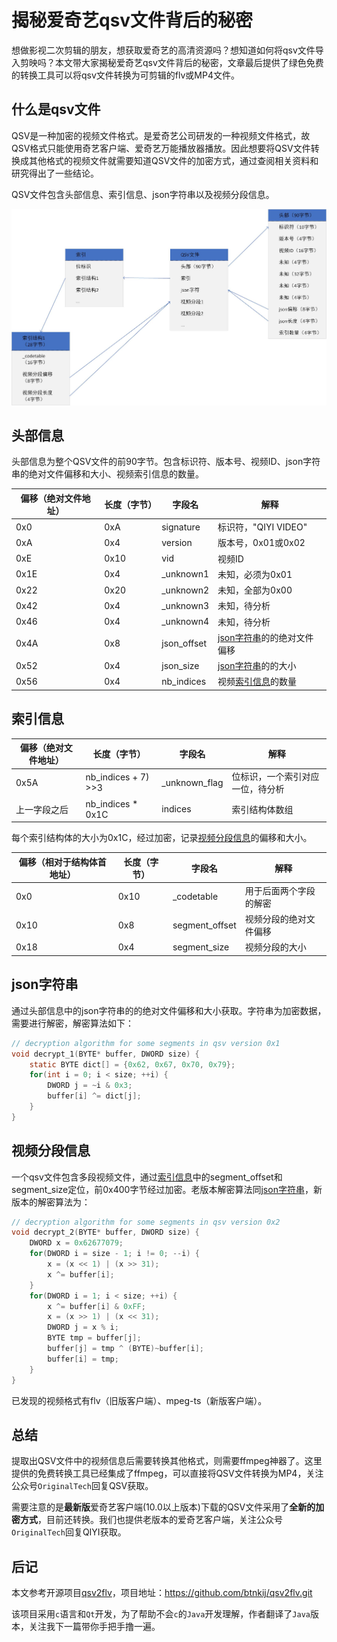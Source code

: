 # 揭秘爱奇艺qsv文件背后的秘密

想做影视二次剪辑的朋友，想获取爱奇艺的高清资源吗？想知道如何将qsv文件导入剪映吗？本文带大家揭秘爱奇艺qsv文件背后的秘密，文章最后提供了绿色免费的转换工具可以将qsv文件转换为可剪辑的flv或MP4文件。

## 什么是qsv文件

QSV是一种加密的视频文件格式。是爱奇艺公司研发的一种视频文件格式，故QSV格式只能使用奇艺客户端、爱奇艺万能播放器播放。因此想要将QSV文件转换成其他格式的视频文件就需要知道QSV文件的加密方式，通过查阅相关资料和研究得出了一些结论。

QSV文件包含头部信息、索引信息、json字符串以及视频分段信息。

![qsv.jpg](./img/qsv.jpg)

## 头部信息

头部信息为整个QSV文件的前90字节。包含标识符、版本号、视频ID、json字符串的绝对文件偏移和大小、视频索引信息的数量。

| 偏移（绝对文件地址） | 长度（字节） | 字段名         | 解释                       |
| ---------- | ------ | ----------- | ------------------------ |
| 0x0        | 0xA    | signature   | 标识符，"QIYI VIDEO"         |
| 0xA        | 0x4    | version     | 版本号，0x01或0x02            |
| 0xE        | 0x10   | vid         | 视频ID                     |
| 0x1E       | 0x4    | \_unknown1  | 未知，必须为0x01               |
| 0x22       | 0x20   | \_unknown2  | 未知，全部为0x00               |
| 0x42       | 0x4    | \_unknown3  | 未知，待分析                   |
| 0x46       | 0x4    | \_unknown4  | 未知，待分析                   |
| 0x4A       | 0x8    | json\_offset | [json字符串](#json字符串)的的绝对文件偏移 |
| 0x52       | 0x4    | json\_size   | [json字符串](#json字符串)的的大小     |
| 0x56       | 0x4    | nb\_indices | 视频[索引信息](#索引信息)的数量             |

## 索引信息

| 偏移（绝对文件地址） | 长度（字节）              | 字段名             | 解释               |
| ---------- | ------------------- | --------------- | ---------------- |
| 0x5A       | nb\_indices + 7) >>3 | \_unknown\_flag | 位标识，一个索引对应一位，待分析 |
| 上一字段之后     | nb\_indices \* 0x1C   | indices         | 索引结构体数组          |

每个索引结构体的大小为0x1C，经过加密，记录[视频分段信息](#视频分段信息)的偏移和大小。

| 偏移（相对于结构体首地址） | 长度（字节） | 字段名             | 解释          |
| ------------- | ------ | --------------- | ----------- |
| 0x0           | 0x10   | \_codetable     | 用于后面两个字段的解密 |
| 0x10          | 0x8    | segment\_offset | 视频分段的绝对文件偏移 |
| 0x18          | 0x4    | segment\_size   | 视频分段的大小     |

## json字符串

通过头部信息中的json字符串的的绝对文件偏移和大小获取。字符串为加密数据，需要进行解密，解密算法如下：

```c
// decryption algorithm for some segments in qsv version 0x1
void decrypt_1(BYTE* buffer, DWORD size) {
    static BYTE dict[] = {0x62, 0x67, 0x70, 0x79};
    for(int i = 0; i < size; ++i) {
        DWORD j = ~i & 0x3;
        buffer[i] ^= dict[j];
    }
}
```

## 视频分段信息

一个qsv文件包含多段视频文件，通过[索引信息](#索引信息)中的segment\_offset和segment\_size定位，前0x400字节经过加密。老版本解密算法同[json字符串](#json字符串)，新版本的解密算法为：

```c
// decryption algorithm for some segments in qsv version 0x2
void decrypt_2(BYTE* buffer, DWORD size) {
    DWORD x = 0x62677079;
    for(DWORD i = size - 1; i != 0; --i) {
        x = (x << 1) | (x >> 31);
        x ^= buffer[i];
    }
    for(DWORD i = 1; i < size; ++i) {
        x ^= buffer[i] & 0xFF;
        x = (x >> 1) | (x << 31);
        DWORD j = x % i;
        BYTE tmp = buffer[j];
        buffer[j] = tmp ^ (BYTE)~buffer[i];
        buffer[i] = tmp;
    }
}
```

已发现的视频格式有flv（旧版客户端）、mpeg-ts（新版客户端）。

## 总结

提取出QSV文件中的视频信息后需要转换其他格式，则需要ffmpeg神器了。这里提供的免费转换工具已经集成了ffmpeg，可以直接将QSV文件转换为MP4，关注公众号`OriginalTech`回复QSV获取。

需要注意的是**最新版**爱奇艺客户端(10.0以上版本)下载的QSV文件采用了**全新的加密方式**，目前还转换。我们也提供老版本的爱奇艺客户端，关注公众号`OriginalTech`回复QIYI获取。

## 后记

本文参考开源项目[qsv2flv](https://github.com/btnkij/qsv2flv.git)，项目地址：<https://github.com/btnkij/qsv2flv.git>

该项目采用`c`语言和`Qt`开发，为了帮助不会`c`的`Java`开发理解，作者翻译了`Java`版本，关注我下一篇带你手把手撸一遍。
